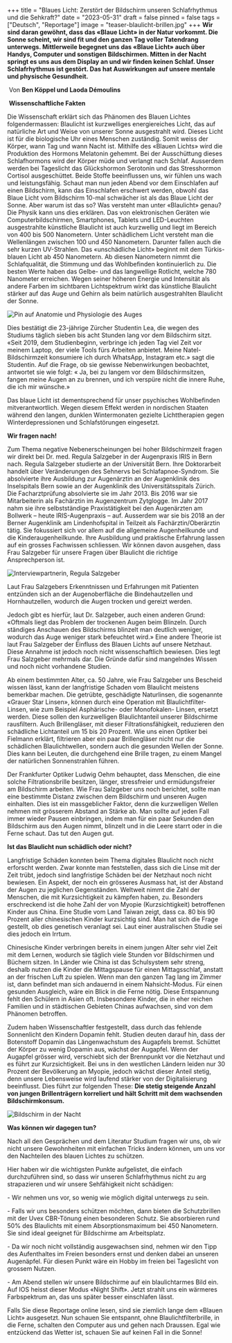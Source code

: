 +++
title = "Blaues Licht: Zerstört der Bildschirm unseren Schlafrhythmus und die Sehkraft?"
date = "2023-05-31"
draft = false
pinned = false
tags = ["Deutsch", "Reportage"]
image = "teaser-blaulicht-brillen.jpg"
+++
**Wir sind daran gewöhnt, dass das «Blaue Licht» in der Natur vorkommt. Die Sonne scheint, wir sind fit und den ganzen Tag voller Tatendrang unterwegs. Mittlerweile begegnet uns das «Blaue Licht» auch über Handys, Computer und sonstigen Bildschirmen. Mitten in der Nacht springt es uns aus dem Display an und wir finden keinen Schlaf. Unser Schlafrhythmus ist gestört. Das hat Auswirkungen auf unsere mentale und physische Gesundheit.**

 Von **Ben Köppel und Laoda Démoulins**

 **Wissenschaftliche Fakten** 

Die Wissenschaft erklärt sich das Phänomen des Blauen Lichtes folgendermassen: Blaulicht ist kurzwelliges energiereiches Licht, das auf natürliche Art und Weise von unserer Sonne ausgestrahlt wird. Dieses Licht ist für die biologische Uhr eines Menschen zuständig. Somit weiss der Körper, wann Tag und wann Nacht ist. Mithilfe des «Blauen Lichts» wird die Produktion des Hormons Melatonin gehemmt. Bei der Ausschüttung dieses Schlafhormons wird der Körper müde und verlangt nach Schlaf. Ausserdem werden bei Tageslicht das Glückshormon Serotonin und das Stresshormon Cortisol ausgeschüttet. Beide Stoffe beeinflussen uns, wir fühlen uns wach und leistungsfähig. Schaut man nun jeden Abend vor dem Einschlafen auf einen Bildschirm, kann das Einschlafen erschwert werden, obwohl das Blaue Licht vom Bildschirm 10-mal schwächer ist als das Blaue Licht der Sonne. Aber warum ist das so? Was versteht man unter «Blaulicht» genau? Die Physik kann uns dies erklären. Das von elektronischen Geräten wie Computerbildschirmen, Smartphones, Tablets und LED-Leuchten ausgestrahlte künstliche Blaulicht ist auch kurzwellig und liegt im Bereich von 400 bis 500 Nanometern. Unter schädlichem Licht versteht man die Wellenlängen zwischen 100 und 450 Nanometern. Darunter fallen auch die sehr kurzen UV-Strahlen. Das «unschädliche Licht» beginnt mit dem Türkis-blauen Licht ab 450 Nanometern. Ab diesen Nanometern nimmt die Schlafqualität, die Stimmung und das Wohlbefinden kontinuierlich zu. Die besten Werte haben das Gelbe- und das langwellige Rotlicht, welche 780 Nanometer erreichen. Wegen seiner höheren Energie und Intensität als andere Farben im sichtbaren Lichtspektrum wirkt das künstliche Blaulicht stärker auf das Auge und Gehirn als beim natürlich ausgestrahlten Blaulicht der Sonne.

![Pin auf Anatomie und Physiologie des Auges](https://i.pinimg.com/originals/e6/fd/a6/e6fda6355899c3f33c25797e9a4f2033.jpg)

Dies bestätigt die 23-jährige Zürcher Studentin Lea, die wegen des Studiums täglich sieben bis acht Stunden lang vor dem Bildschirm sitzt. «Seit 2019, dem Studienbeginn, verbringe ich jeden Tag viel Zeit vor meinem Laptop, der viele Tools fürs Arbeiten anbietet. Meine Natel-Bildschirmzeit konsumiere ich durch WhatsApp, Instagram etc.» sagt die Studentin. Auf die Frage, ob sie gewisse Nebenwirkungen beobachtet, antwortet sie wie folgt: « Ja, bei zu langem vor dem Bildschirmsitzen, fangen meine Augen an zu brennen, und ich verspüre nicht die innere Ruhe, die ich mir wünsche.»

Das blaue Licht ist dementsprechend für unser psychisches Wohlbefinden mitverantwortlich. Wegen diesem Effekt werden in nordischen Staaten während den langen, dunklen Wintermonaten gezielte Lichttherapien gegen Winterdepressionen und Schlafstörungen eingesetzt.

**Wir fragen nach!** 

Zum Thema negative Nebenerscheinungen bei hoher Bildschirmzeit fragen wir direkt bei Dr. med. Regula Salzgeber in der Augenpraxis IRIS in Bern nach. Regula Salzgeber studierte an der Universität Bern. Ihre Doktorarbeit handelt über Veränderungen des Sehnervs bei Schlafapnoe-Syndrom. Sie absolvierte ihre Ausbildung zur Augenärztin an der Augenklinik des Inselspitals Bern sowie an der Augenklinik des Universitätsspitals Zürich. Die Facharztprüfung absolvierte sie im Jahr 2013. Bis 2016 war sie Mitarbeiterin als Fachärztin im Augenzentrum Zytglogge. Im Jahr 2017 nahm sie ihre selbstständige Praxistätigkeit bei den Augenärzten am Bollwerk – heute IRIS-Augenpraxis – auf. Ausserdem war sie bis 2018 an der Berner Augenklinik am Lindenhofspital in Teilzeit als Fachärztin/Oberärztin tätig. Sie fokussiert sich vor allem auf die allgemeine Augenheilkunde und die Kinderaugenheilkunde. Ihre Ausbildung und praktische Erfahrung lassen auf ein grosses Fachwissen schliessen. Wir können davon ausgehen, dass Frau Salzgeber für unsere Fragen über Blaulicht die richtige Ansprechperson ist.

![Interviewpartnerin, Regula Salzgeber](https://th.bing.com/th/id/OIP.Dv3W1M46I9_E-3wW8q5djQHaHa?w=168&h=180&c=7&r=0&o=5&dpr=1.5&pid=1.7)

Laut Frau Salzgebers Erkenntnissen und Erfahrungen mit Patienten entzünden sich an der Augenoberfläche die Bindehautzellen und Hornhautzellen, wodurch die Augen trocken und gereizt werden.

Jedoch gibt es hierfür, laut Dr. Salzgeber, auch einen anderen Grund: «Oftmals liegt das Problem der trockenen Augen beim Blinzeln. Durch ständiges Anschauen des Bildschirms blinzelt man deutlich weniger, wodurch das Auge weniger stark befeuchtet wird.» Eine andere Theorie ist laut Frau Salzgeber der Einfluss des Blauen Lichts auf unsere Netzhaut. Diese Annahme ist jedoch noch nicht wissenschaftlich bewiesen. Dies legt Frau Salzgeber mehrmals dar. Die Gründe dafür sind mangelndes Wissen und noch nicht vorhandene Studien.

Ab einem bestimmten Alter, ca. 50 Jahre, wie Frau Salzgeber uns Bescheid wissen lässt, kann der langfristige Schaden vom Blaulicht meistens bemerkbar machen. Die getrübte, geschädigte Naturlinsen, die sogenannte «Grauer Star Linsen», können durch eine Operation mit Blaulichtfilter-Linsen, wie zum Beispiel Asphärische- oder Monofokalen- Linsen, ersetzt werden. Diese sollen den kurzwelligen Blaulichtanteil unserer Bildschirme rausfiltern. Auch Brillengläser, mit dieser Filtrationsfähigkeit, reduzieren den schädliche Lichtanteil um 15 bis 20 Prozent. Wie uns einen Optiker bei Fielmann erklärt, filtrieren aber ein paar Brillengläser nicht nur die schädlichen Blaulichtwellen, sondern auch die gesunden Wellen der Sonne. Dies kann bei Leuten, die durchgehend eine Brille tragen, zu einem Mangel der natürlichen Sonnenstrahlen führen.

Der Frankfurter Optiker Ludwig Oehm behauptet, dass Menschen, die eine solche Filtrationsbrille besitzen, länger, stressfreier und ermüdungsfreier am Bildschirm arbeiten. Wie Frau Salzgeber uns noch berichtet, sollte man eine bestimmte Distanz zwischen dem Bildschirm und unseren Augen einhalten. Dies ist ein massgeblicher Faktor, denn die kurzwelligen Wellen nehmen mit grösserem Abstand an Stärke ab. Man sollte auf jeden Fall immer wieder Pausen einbringen, indem man für ein paar Sekunden den Bildschirm aus den Augen nimmt, blinzelt und in die Leere starrt oder in die Ferne schaut. Das tut den Augen gut.

**Ist das Blaulicht nun schädlich oder nicht?** 

Langfristige Schäden konnten beim Thema digitales Blaulicht noch nicht erforscht werden. Zwar konnte man feststellen, dass sich die Linse mit der Zeit trübt, jedoch sind langfristige Schäden bei der Netzhaut noch nicht bewiesen. Ein Aspekt, der noch ein grösseres Ausmass hat, ist der Abstand der Augen zu jeglichen Gegenständen. Weltweit nimmt die Zahl der Menschen, die mit Kurzsichtigkeit zu kämpfen haben, zu. Besonders erschreckend ist die hohe Zahl der von Myopie (Kurzsichtigkeit) betroffenen Kinder aus China. Eine Studie vom Land Taiwan zeigt, dass ca. 80 bis 90 Prozent aller chinesischen Kinder kurzsichtig sind. Man hat sich die Frage gestellt, ob dies genetisch veranlagt sei. Laut einer australischen Studie sei dies jedoch ein Irrtum.

Chinesische Kinder verbringen bereits in einem jungen Alter sehr viel Zeit mit dem Lernen, wodurch sie täglich viele Stunden vor Bildschirmen und Büchern sitzen. In Länder wie China ist das Schulsystem sehr streng, deshalb nutzen die Kinder die Mittagspause für einen Mittagsschlaf, anstatt an der frischen Luft zu spielen. Wenn man den ganzen Tag lang im Zimmer ist, dann befindet man sich andauernd in einem Nahsicht-Modus. Für einen gesunden Ausgleich, wäre ein Blick in die Ferne nötig. Diese Entspannung fehlt den Schülern in Asien oft. Insbesondere Kinder, die in eher reichen Familien und in städtischen Gebieten Chinas aufwachsen, sind von dem Phänomen betroffen.

Zudem haben Wissenschaftler festgestellt, dass durch das fehlende Sonnenlicht den Kindern Dopamin fehlt. Studien deuten darauf hin, dass der Botenstoff Dopamin das Längenwachstum des Augapfels bremst. Schüttet der Körper zu wenig Dopamin aus, wächst der Augapfel. Wenn der Augapfel grösser wird, verschiebt sich der Brennpunkt vor die Netzhaut und es führt zur Kurzsichtigkeit. Bei uns in den westlichen Ländern leiden nur 30 Prozent der Bevölkerung an Myopie, jedoch wächst dieser Anteil stetig, denn unsere Lebensweise wird laufend stärker von der Digitalisierung beeinflusst. Dies führt zur folgenden These: **Die stetig steigende Anzahl von jungen Brillenträgern korreliert und hält Schritt mit dem wachsenden Bildschirmkonsum.**

![Bildschirm in der Nacht](https://th.bing.com/th/id/OIP.L-CNRWP_HjRH1LgPxLBLUAHaD5?w=265&h=180&c=7&r=0&o=5&dpr=1.5&pid=1.7)

**Was können wir dagegen tun?**

Nach all den Gesprächen und dem Literatur Studium fragen wir uns, ob wir nicht unsere Gewohnheiten mit einfachen Tricks ändern können, um uns vor den Nachteilen des blauen Lichtes zu schützen. 

Hier haben wir die wichtigsten Punkte aufgelistet, die einfach durchzuführen sind, so dass wir unseren Schlafrhythmus nicht zu arg strapazieren und wir unsere Sehfähigkeit nicht schädigen:

\- Wir nehmen uns vor, so wenig wie möglich digital unterwegs zu sein.

\- Falls wir uns besonders schützen möchten, dann bieten die Schutzbrillen mit der Uvex CBR-Tönung einen besonderen Schutz. Sie absorbieren rund 50% des Blaulichts mit einem Absorptionsmaximum bei 450 Nanometern. Sie sind ideal geeignet für Bildschirme am Arbeitsplatz.

\- Da wir noch nicht vollständig ausgewachsen sind, nehmen wir den Tipp des Aufenthaltes im Freien besonders ernst und denken dabei an unseren Augenäpfel. Für diesen Punkt wäre ein Hobby im freien bei Tageslicht von grossem Nutzen.

\- Am Abend stellen wir unsere Bildschirme auf ein blaulichtarmes Bild ein. Auf IOS heisst dieser Modus «Night Shift». Jetzt strahlt uns ein wärmeres Farbspektrum an, das uns später besser einschlafen lässt.

Falls Sie diese Reportage online lesen, sind sie ziemlich lange dem «Blauen Licht» ausgesetzt. Nun schauen Sie entspannt, ohne Blaulichtfilterbrille, in die Ferne, schalten den Computer aus und gehen nach Draussen. Egal wie entzückend das Wetter ist, schauen Sie auf keinen Fall in die Sonne!